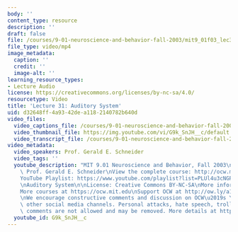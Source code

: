 ```yaml
---
body: ''
content_type: resource
description: ''
draft: false
file: /courses/9-01-neuroscience-and-behavior-fall-2003/mit9_01f03_lec31_360p_16_9.mp4
file_type: video/mp4
image_metadata:
  caption: ''
  credit: ''
  image-alt: ''
learning_resource_types:
- Lecture Audio
license: https://creativecommons.org/licenses/by-nc-sa/4.0/
resourcetype: Video
title: 'Lecture 31: Auditory System'
uid: d32648ff-4a93-42de-a118-2140782b640d
video_files:
  video_captions_file: /courses/9-01-neuroscience-and-behavior-fall-2003/1zfVGlvAmczgLnWYy2ZDilOdZ_PGYoBjh_transcript.webvtt
  video_thumbnail_file: https://img.youtube.com/vi/G9k_SnJH__c/default.jpg
  video_transcript_file: /courses/9-01-neuroscience-and-behavior-fall-2003/1zfVGlvAmczgLnWYy2ZDilOdZ_PGYoBjh_transcript.pdf
video_metadata:
  video_speakers: Prof. Gerald E. Schneider
  video_tags: ''
  youtube_description: "MIT 9.01 Neuroscience and Behavior, Fall 2003\nInstructor:\
    \ Prof. Gerald E. Schneider\nView the complete course: http://ocw.mit.edu/courses/brain-and-cognitive-sciences/9-01-neuroscience-and-behavior-fall-2003\n\
    YouTube Playlist: https://www.youtube.com/playlist?list=PLUl4u3cNGP63U7FmbKD9KClb-94dyPJim\n\
    \nAuditory System\n\nLicense: Creative Commons BY-NC-SA\nMore information at https://ocw.mit.edu/terms\n\
    More courses at https://ocw.mit.edu\nSupport OCW at http://ow.ly/a1If50zVRlQ\n\
    \nWe encourage constructive comments and discussion on OCW\u2019s YouTube and\
    \ other social media channels. Personal attacks, hate speech, trolling, and inappropriate\
    \ comments are not allowed and may be removed. More details at https://ocw.mit.edu/comments."
  youtube_id: G9k_SnJH__c
---
```

